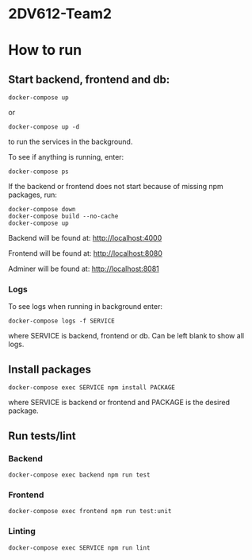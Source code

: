 # 2DV612-Team2

# How to run

## Start backend, frontend and db:
```docker
docker-compose up
```
or
```docker
docker-compose up -d
```
to run the services in the background.

To see if anything is running, enter:
```docker
docker-compose ps
```

If the backend or frontend does not start because of missing npm packages, run:
```docker
docker-compose down
docker-compose build --no-cache
docker-compose up
```

Backend will be found at: [http://localhost:4000](http://localhost:4000)

Frontend will be found at: [http://localhost:8080](http://localhost:8080)

Adminer will be found at: [http://localhost:8081](http://localhost:8081)


### Logs
To see logs when running in background enter:
```docker
docker-compose logs -f SERVICE
```
where SERVICE is backend, frontend or db. Can be left blank to show all logs. 

## Install packages
```docker
docker-compose exec SERVICE npm install PACKAGE
```
where SERVICE is backend or frontend and PACKAGE is the desired package.

## Run tests/lint
### Backend
```docker
docker-compose exec backend npm run test
```
### Frontend
```docker
docker-compose exec frontend npm run test:unit
```
### Linting
```docker
docker-compose exec SERVICE npm run lint
```